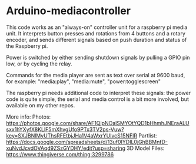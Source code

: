 # Arduino-mediacontroller

This code works as an "always-on" controller unit for a raspberry pi media unit. It interprets button presses and rotations from 4 buttons and a rotary encoder, and sends different signals based on push duration and status of the Raspberry pi.

Power is switched by either sending shutdown signals by pulling a GPIO pin low, or by cycling the relay.

Commands for the media player are sent as text over serial at 9600 baud, for example: "media:play", "media:mute", "power:togglescreen"

The raspberry pi needs additional code to interpret these signals: the power code is quite simple, the serial and media control is a bit more involved, but available on my other repos.

More info:
Photos: https://photos.google.com/share/AF1QipNOalSMYOtYQD1bHhmhJNEraALUsxx1hYXyfX8KLlF5mXhvgUfo9PTx3TV2ps-Vuw?key=SXJBNlMyUThsRFEtbjJHa1V4aWxrYUlvcS15NFlR
Partlist: https://docs.google.com/spreadsheets/d/13uf0IYDIL0jGhBBMnfD-xuNvdJcvdOVAqd9ZSzGYDHY/edit?usp=sharing
3D Model Files: https://www.thingiverse.com/thing:3299786
